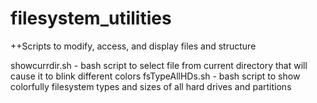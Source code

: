 # filesystem_utilities
++Scripts to modify, access, and display files and structure

showcurrdir.sh - bash script to select file from current directory that will cause it to blink different colors
fsTypeAllHDs.sh - bash script to show colorfully filesystem types and sizes of all hard drives and partitions
